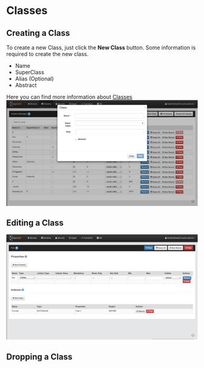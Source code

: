 
# Classes

## Creating a Class

To create a new Class, just click the **New Class** button.
Some information is required to create the new class.

* Name
* SuperClass
* Alias (Optional)
* Abstract 

Here you can find more information about [Classes](../general/Schema.md#class)
![newClass](../images/newClass.png)


## Editing a Class

![Class](../images/class.png)


## Dropping a Class